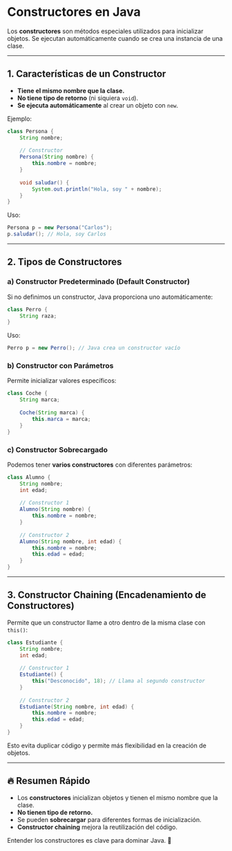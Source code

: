 # Constructores en Java

Los **constructores** son métodos especiales utilizados para inicializar objetos. Se ejecutan automáticamente cuando se crea una instancia de una clase.

---

## 1. Características de un Constructor
- **Tiene el mismo nombre que la clase.**
- **No tiene tipo de retorno** (ni siquiera `void`).
- **Se ejecuta automáticamente** al crear un objeto con `new`.

Ejemplo:
```java
class Persona {
    String nombre;
    
    // Constructor
    Persona(String nombre) {
        this.nombre = nombre;
    }
    
    void saludar() {
        System.out.println("Hola, soy " + nombre);
    }
}
```
Uso:
```java
Persona p = new Persona("Carlos");
p.saludar(); // Hola, soy Carlos
```

---

## 2. Tipos de Constructores
### **a) Constructor Predeterminado (Default Constructor)**
Si no definimos un constructor, Java proporciona uno automáticamente:
```java
class Perro {
    String raza;
}
```
Uso:
```java
Perro p = new Perro(); // Java crea un constructor vacío
```

### **b) Constructor con Parámetros**
Permite inicializar valores específicos:
```java
class Coche {
    String marca;
    
    Coche(String marca) {
        this.marca = marca;
    }
}
```

### **c) Constructor Sobrecargado**
Podemos tener **varios constructores** con diferentes parámetros:
```java
class Alumno {
    String nombre;
    int edad;
    
    // Constructor 1
    Alumno(String nombre) {
        this.nombre = nombre;
    }
    
    // Constructor 2
    Alumno(String nombre, int edad) {
        this.nombre = nombre;
        this.edad = edad;
    }
}
```

---

## 3. Constructor Chaining (Encadenamiento de Constructores)
Permite que un constructor llame a otro dentro de la misma clase con `this()`:
```java
class Estudiante {
    String nombre;
    int edad;
    
    // Constructor 1
    Estudiante() {
        this("Desconocido", 18); // Llama al segundo constructor
    }
    
    // Constructor 2
    Estudiante(String nombre, int edad) {
        this.nombre = nombre;
        this.edad = edad;
    }
}
```
Esto evita duplicar código y permite más flexibilidad en la creación de objetos.

---

## 🔥 Resumen Rápido
- Los **constructores** inicializan objetos y tienen el mismo nombre que la clase.
- **No tienen tipo de retorno.**
- Se pueden **sobrecargar** para diferentes formas de inicialización.
- **Constructor chaining** mejora la reutilización del código.

Entender los constructores es clave para dominar Java. 🚀
